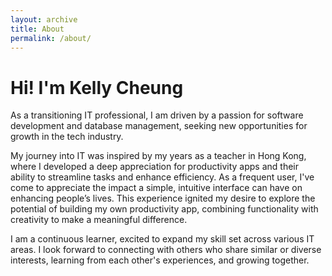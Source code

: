 ```yaml
---
layout: archive
title: About
permalink: /about/
---
```


# Hi! I'm Kelly Cheung
As a transitioning IT professional, I am driven by a passion for software development and database management, seeking new opportunities for growth in the tech industry.

My journey into IT was inspired by my years as a teacher in Hong Kong, where I developed a deep appreciation for productivity apps and their ability to streamline tasks and enhance efficiency. As a frequent user, I've come to appreciate the impact a simple, intuitive interface can have on enhancing people’s lives. This experience ignited my desire to explore the potential of building my own productivity app, combining functionality with creativity to make a meaningful difference.

I am a continuous learner, excited to expand my skill set across various IT areas. I look forward to connecting with others who share similar or diverse interests, learning from each other's experiences, and growing together.